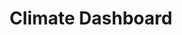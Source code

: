 ---
title: Climate Dashboard
emoji: 💧
colorFrom: blue
colorTo: green
sdk: streamlit
app_file: app.py
---